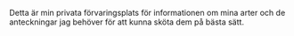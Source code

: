 Detta är min privata förvaringsplats för informationen om mina arter och de anteckningar jag behöver för att kunna sköta dem på bästa sätt.
